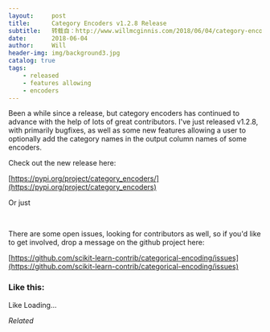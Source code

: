 ```yaml
---
layout:     post
title:      Category Encoders v1.2.8 Release
subtitle:   转载自：http://www.willmcginnis.com/2018/06/04/category-encoders-v1-2-7-release/
date:       2018-06-04
author:     Will
header-img: img/background3.jpg
catalog: true
tags:
    - released
    - features allowing
    - encoders
---
```


Been a while since a release, but category encoders has continued to advance with the help of lots of great contributors. I've just released v1.2.8, with primarily bugfixes, as well as some new features allowing a user to optionally add the category names in the output column names of some encoders.

Check out the new release here:

[https://pypi.org/project/category_encoders/](https://pypi.org/project/category_encoders)

Or just

 

There are some open issues, looking for contributors as well, so if you'd like to get involved, drop a message on the github project here:

[https://github.com/scikit-learn-contrib/categorical-encoding/issues](https://github.com/scikit-learn-contrib/categorical-encoding/issues)

### Like this:

Like Loading...


*Related*

